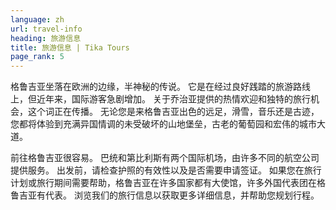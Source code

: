 ```yaml
---
language: zh
url: travel-info
heading: 旅游信息
title: 旅游信息 | Tika Tours
page_rank: 5
---
```

<div class="row content-row"><!-- 893 (0)-->

</div>

<div class="row content-row"><!-- 894 (2)-->
<div class="col-xs-12 col-sm-6 col-md-6"><!-- 1236 -->

格鲁吉亚坐落在欧洲的边缘，半神秘的传说。 它是在经过良好践踏的旅游路线上，但近年来，国际游客急剧增加。 关于乔治亚提供的热情欢迎和独特的旅行机会，这个词正在传播。
无论您是来格鲁吉亚出色的远足，滑雪，音乐还是古迹，您都将体验到充满异国情调的未受破坏的山地堡垒，古老的葡萄园和宏伟的城市大道。

</div>

<div class="col-xs-12 col-sm-6 col-md-6"><!-- 1237 -->

前往格鲁吉亚很容易。 巴统和第比利斯有两个国际机场，由许多不同的航空公司提供服务。 出发前，请检查护照的有效性以及是否需要申请签证。 如果您在旅行计划或旅行期间需要帮助，格鲁吉亚在许多国家都有大使馆，许多外国代表团在格鲁吉亚有代表。
浏览我们的旅行信息以获取更多详细信息，并帮助您规划行程。

</div>

</div>
